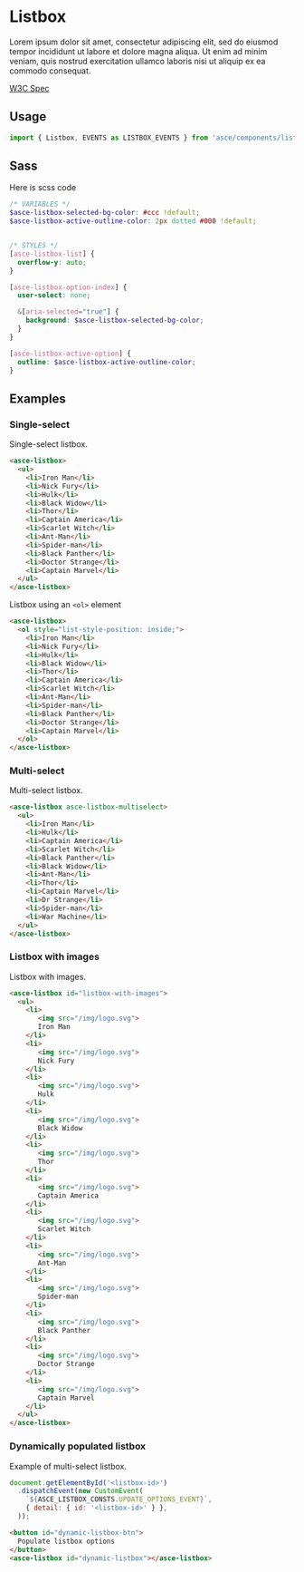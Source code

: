# Listbox

Lorem ipsum dolor sit amet, consectetur adipiscing elit, sed do eiusmod tempor incididunt ut labore et dolore magna aliqua. Ut enim ad minim veniam, quis nostrud exercitation ullamco laboris nisi ut aliquip ex ea commodo consequat.

[W3C Spec](https://www.w3.org/TR/wai-aria-practices-1.1/#Listbox)

## Usage

```js
import { Listbox, EVENTS as LISTBOX_EVENTS } from 'asce/components/listbox/listbox.js';
```


## Sass

Here is scss code

```scss
/* VARIABLES */
$asce-listbox-selected-bg-color: #ccc !default;
$asce-listbox-active-outline-color: 2px dotted #000 !default;


/* STYLES */
[asce-listbox-list] {
  overflow-y: auto;
}

[asce-listbox-option-index] {
  user-select: none;

  &[aria-selected="true"] {
    background: $asce-listbox-selected-bg-color;
  }
}

[asce-listbox-active-option] {
  outline: $asce-listbox-active-outline-color;
}
```


## Examples

### Single-select

Single-select listbox.

```html
<asce-listbox>
  <ul>
    <li>Iron Man</li>
    <li>Nick Fury</li>
    <li>Hulk</li>
    <li>Black Widow</li>
    <li>Thor</li>
    <li>Captain America</li>
    <li>Scarlet Witch</li>
    <li>Ant-Man</li>
    <li>Spider-man</li>
    <li>Black Panther</li>
    <li>Doctor Strange</li>
    <li>Captain Marvel</li>
  </ul>
</asce-listbox>
```

Listbox using an `<ol>` element

```html
<asce-listbox>
  <ol style="list-style-position: inside;">
    <li>Iron Man</li>
    <li>Nick Fury</li>
    <li>Hulk</li>
    <li>Black Widow</li>
    <li>Thor</li>
    <li>Captain America</li>
    <li>Scarlet Witch</li>
    <li>Ant-Man</li>
    <li>Spider-man</li>
    <li>Black Panther</li>
    <li>Doctor Strange</li>
    <li>Captain Marvel</li>
  </ol>
</asce-listbox>
```

### Multi-select

Multi-select listbox.

```html
<asce-listbox asce-listbox-multiselect>
  <ul>
    <li>Iron Man</li>
    <li>Hulk</li>
    <li>Captain America</li>
    <li>Scarlet Witch</li>
    <li>Black Panther</li>
    <li>Black Widow</li>
    <li>Ant-Man</li>
    <li>Thor</li>
    <li>Captain Marvel</li>
    <li>Dr Strange</li>
    <li>Spider-man</li>
    <li>War Machine</li>
  </ul>
</asce-listbox>
```

### Listbox with images

Listbox with images.

```html
<asce-listbox id="listbox-with-images">
  <ul>
    <li>
       <img src="/img/logo.svg">
       Iron Man
    </li>
    <li>
       <img src="/img/logo.svg">
       Nick Fury
    </li>
    <li>
       <img src="/img/logo.svg">
       Hulk
    </li>
    <li>
       <img src="/img/logo.svg">
       Black Widow
    </li>
    <li>
       <img src="/img/logo.svg">
       Thor
    </li>
    <li>
       <img src="/img/logo.svg">
       Captain America
    </li>
    <li>
       <img src="/img/logo.svg">
       Scarlet Witch
    </li>
    <li>
       <img src="/img/logo.svg">
       Ant-Man
    </li>
    <li>
       <img src="/img/logo.svg">
       Spider-man
    </li>
    <li>
       <img src="/img/logo.svg">
       Black Panther
    </li>
    <li>
       <img src="/img/logo.svg">
       Doctor Strange
    </li>
    <li>
       <img src="/img/logo.svg">
       Captain Marvel
    </li>
  </ul>
</asce-listbox>
```


### Dynamically populated listbox

Example of multi-select listbox.

```js
document.getElementById('<listbox-id>')
  .dispatchEvent(new CustomEvent(
    `${ASCE_LISTBOX_CONSTS.UPDATE_OPTIONS_EVENT}`,
    { detail: { id: '<listbox-id>' } },
  ));
```

```html
<button id="dynamic-listbox-btn">
  Populate listbox options
</button>
<asce-listbox id="dynamic-listbox"></asce-listbox>
```
